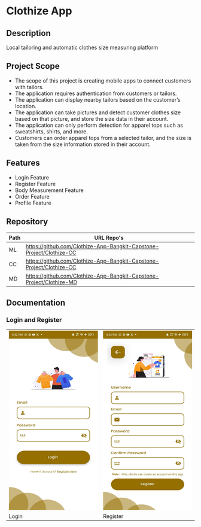 # Clothize App

## Description

Local tailoring and automatic clothes size measuring platform

## Project Scope

-    The scope of this project is creating mobile apps to connect customers with tailors.
-    The application requires authentication from customers or tailors.
-    The application can display nearby tailors based on the customer’s location.
-    The application can take pictures and detect customer clothes size based on that picture, and store the size data in their account.
-    The application can only perform detection for apparel tops such as sweatshirts, shirts, and more.
-    Customers can order apparel tops from a selected tailor, and the size is taken from the size information stored in their account.

## Features

-    Login Feature
-    Register Feature
-    Body Measurement Feature
-    Order Feature
-    Profile Feature

## Repository

| Path | URL Repo's                                                           |
| ---- | -------------------------------------------------------------------- |
| ML   | https://github.com/Clothize-App-Bangkit-Capstone-Project/Clothize-CC |
| CC   | https://github.com/Clothize-App-Bangkit-Capstone-Project/Clothize-CC |
| MD   | https://github.com/Clothize-App-Bangkit-Capstone-Project/Clothize-MD |

## Documentation

### Login and Register

<table>
  <tr>
    <td> <img src="https://github.com/Clothize-App-Bangkit-Capstone-Project/Clothize-App/blob/main/src/login_register/login.jpg"  alt="1" width = 240px height = 480px ></td>
    <td><img src="https://github.com/Clothize-App-Bangkit-Capstone-Project/Clothize-App/blob/main/src/login_register/register.jpg" alt="2" width = 240px height = 480px></td>
   </tr> 
   <tr>
      <td>Login</td>
      <td>Register</td>
  </tr>
</table>
<!-- 1. Login (For Client and Tailor)
2. Register (Only Client)
### Client
1. Home
2. Order
3. History
4. Profile
5. Automation Body Measurement
### Tailor -->
